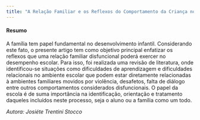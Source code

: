 ```yaml
--- 
title: "A Relação Familiar e os Reflexos do Comportamento da Criança no Cotidiano Escolar"
---
```



#### Resumo

A família tem papel fundamental no desenvolvimento infantil. Considerando este fato, o presente artigo tem como objetivo principal enfatizar os reflexos que uma relação familiar disfuncional poderá exercer no desempenho escolar. Para isso, foi realizada uma revisão de literatura, onde identificou-se situações como dificuldades de aprendizagem e dificuldades relacionais no ambiente escolar que podem estar diretamente relacionadas à ambientes familiares movidos por violência, desafetos, falta de diálogo entre outros comportamentos considerados disfuncionais. O papel da escola é de suma importância na identificação, orientação e tratamento daqueles incluídos neste processo, seja o aluno ou a família como um todo.

*Autora: Josiéte Trentini Stocco*